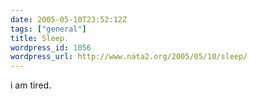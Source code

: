 ```yaml
---
date: 2005-05-10T23:52:12Z
tags: ["general"]
title: Sleep.
wordpress_id: 1056
wordpress_url: http://www.nata2.org/2005/05/10/sleep/
---
```


i am tired.

